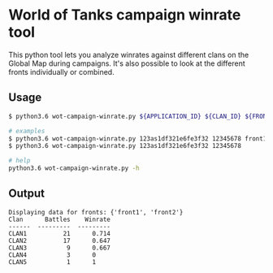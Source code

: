 # World of Tanks campaign winrate tool
This python tool lets you analyze winrates against different clans on the Global Map during campaigns. It's also possible to look at the different fronts individually or combined.

## Usage
```bash
$ python3.6 wot-campaign-winrate.py ${APPLICATION_ID} ${CLAN_ID} ${FRONT_IDs}

# examples
$ python3.6 wot-campaign-winrate.py 123as1df321e6fe3f32 12345678 front1 front2
$ python3.6 wot-campaign-winrate.py 123as1df321e6fe3f32 12345678

# help
python3.6 wot-campaign-winrate.py -h
```

## Output
```
Displaying data for fronts: {'front1', 'front2'}
Clan      Battles    Winrate
------  ---------  ---------
CLAN1          21      0.714
CLAN2          17      0.647
CLAN3           9      0.667
CLAN4           3      0
CLAN5           1      1
```
